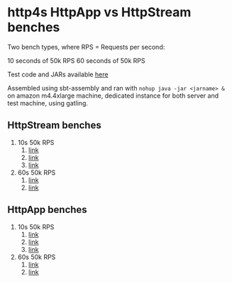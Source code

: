 # http4s HttpApp vs HttpStream benches

Two bench types, where RPS = Requests per second:

10 seconds of 50k RPS
60 seconds of 50k RPS

Test code and JARs available [here](https://github.com/jmcardon/IOPort/tree/httpstream)

Assembled using sbt-assembly and ran with `nohup java -jar <jarname> &` on amazon m4.4xlarge machine, dedicated instance for both server and test machine, using gatling.

## HttpStream benches
1. 10s 50k RPS
    1. [link](https://josecardona.ca/gatling/httpstream_test1/)
    2. [link](https://josecardona.ca/gatling/httpstream_test2/)
    3. [link](https://josecardona.ca/gatling/httpstream_test3/)
1. 60s 50k RPS
    1. [link](https://josecardona.ca/gatling/httpstream_longtest1/)
    2. [link](https://josecardona.ca/gatling/httpstream_longtest2/)

## HttpApp benches
1. 10s 50k RPS
    1. [link](https://josecardona.ca/gatling/httpapp_test1/)
    2. [link](https://josecardona.ca/gatling/httpapp_test2/)
    3. [link](https://josecardona.ca/gatling/httpapp_test3/)
1. 60s 50k RPS
    1. [link](https://josecardona.ca/gatling/httpapp_longtest1/)
    2. [link](https://josecardona.ca/gatling/httpapp_longtest2/)
